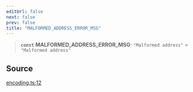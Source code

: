 ```yaml
---
editUrl: false
next: false
prev: false
title: "MALFORMED_ADDRESS_ERROR_MSG"
---
```


> **`const`** **MALFORMED\_ADDRESS\_ERROR\_MSG**: `"Malformed address"` = `"Malformed address"`

## Source

[encoding.ts:12](https://github.com/algorandfoundation/liquid-auth/blob/cec82e963bc03c2622fd80036d3c488643177b1a/clients/liquid-auth-core/src/encoding.ts#L12)
